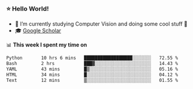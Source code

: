 ### ⭐️ Hello World!

<!--
**hologerry/hologerry** is a ✨ _special_ ✨ repository because its `README.md` (this file) appears on your GitHub profile.

Here are some ideas to get you started:

- 🔭 I’m currently working and studying on Computer Vision
- 🌱 I’m currently learning at Peking University
- 💬 Ask me about 
- 📫 How to reach me: E-mail
- 😄 Pronouns: he/his
- ⚡ Fun fact: Music is the Power
-->


- 🔭 I’m currently studying Computer Vision and doing some cool stuff 🤖
- 🎓 [Google Scholar](https://scholar.google.com/citations?user=3ykqW9wAAAAJ&hl=en)


📊 **This week I spent my time on**

<!--START_SECTION:waka-->

```txt
Python       10 hrs 6 mins   ██████████████████░░░░░░░   72.55 %
Bash         2 hrs           ███▓░░░░░░░░░░░░░░░░░░░░░   14.43 %
YAML         43 mins         █▒░░░░░░░░░░░░░░░░░░░░░░░   05.16 %
HTML         34 mins         █░░░░░░░░░░░░░░░░░░░░░░░░   04.12 %
Text         12 mins         ▒░░░░░░░░░░░░░░░░░░░░░░░░   01.55 %
```

<!--END_SECTION:waka-->
